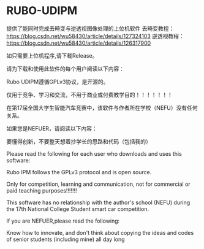 # RUBO-UDIPM

提供了能同时完成去畸变与逆透视图像处理的上位机软件
去畸变教程：https://blog.csdn.net/wu58430/article/details/127324103
逆透视教程：https://blog.csdn.net/wu58430/article/details/126317900

如只需要上位机程序,请下载Release。

请为下载和使用此软件的每个用户阅读以下内容：

Rubo UDIPM遵循GPLv3协议，是开源的。

仅用于竞争、学习和交流，不用于商业或付费教学目的！！！！！！！

在第17届全国大学生智能汽车竞赛中，该软件与作者所在学校（NEFU）没有任何关系。

如果您是NEFUER，请阅读以下内容：

要懂得创新，不要整天想着抄学长的思路和代码（包括我的）

Please read the following for each user who downloads and uses this software:

Rubo IPM follows the GPLv3 protocol and is open source.

Only for competition, learning and communication, not for commercial or paid teaching purposes!!!!!!!

This software has no relationship with the author's school (NEFU) during the 17th National College Student smart car competition.


If you are NEFUER,please read the following:

Know how to innovate, and don't think about copying the ideas and codes of senior students (including mine) all day long
